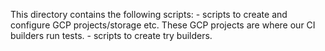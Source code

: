 This directory contains the following scripts: - scripts to create and configure
GCP projects/storage etc. These GCP projects are where our CI builders run
tests. - scripts to create try builders.
